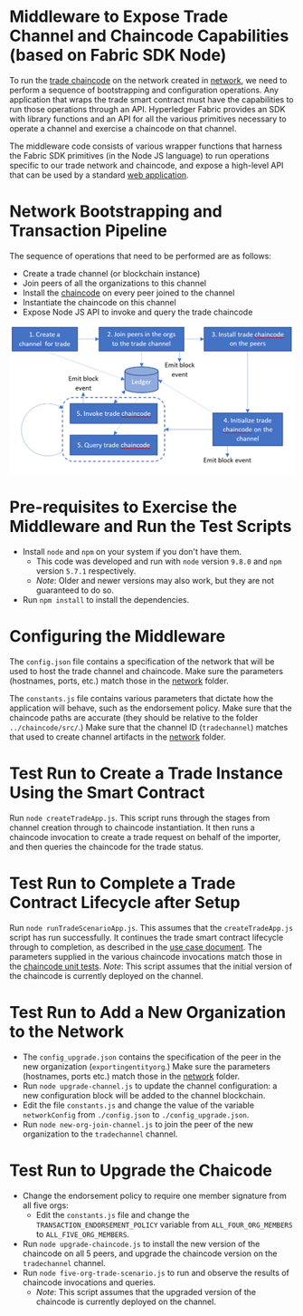 # Middleware to Expose Trade Channel and Chaincode Capabilities (based on Fabric SDK Node)
To run the [trade chaincode](../chaincde/) on the network created in [network](../network/), we need to
perform a sequence of bootstrapping and configuration operations. Any application that wraps the trade
smart contract must have the capabilities to run those operations through an API. Hyperledger Fabric
provides an SDK with library functions and an API for all the various primitives necessary to operate a
channel and exercise a chaincode on that channel.

The middleware code consists of various wrapper functions that harness the Fabric SDK primitives (in the
Node JS language) to run operations specific to our trade network and chaincode, and expose a high-level
API that can be used by a standard [web application](../application/).

# Network Bootstrapping and Transaction Pipeline
The sequence of operations that need to be performed are as follows:
- Create a trade channel (or blockchain instance)
- Join peers of all the organizations to this channel
- Install the [chaincode](../chaincode/) on every peer joined to the channel
- Instantiate the chaincode on this channel
- Expose Node JS API to invoke and query the trade chaincode

![alt text](../docs/Transaction-Stages.png)

# Pre-requisites to Exercise the Middleware and Run the Test Scripts
- Install `node` and `npm` on your system if you don't have them.
  * This code was developed and run with `node` version `9.8.0` and `npm` version `5.7.1` respectively.
  * _Note_: Older and newer versions may also work, but they are not guaranteed to do so.
- Run `npm install` to install the dependencies.

# Configuring the Middleware
The `config.json` file contains a specification of the network that will be used to host the trade channel and chaincode.
Make sure the parameters (hostnames, ports, etc.) match those in the [network](../network/) folder.

The `constants.js` file contains various parameters that dictate how the application will behave, such as the endorsement policy.
Make sure that the chaincode paths are accurate (they should be relative to the folder `../chaincode/src/`.)
Make sure that the channel ID (`tradechannel`) matches that used to create channel artifacts in the [network](../network/) folder.

# Test Run to Create a Trade Instance Using the Smart Contract
Run `node createTradeApp.js`.
This script runs through the stages from channel creation through to chaincode instantiation.
It then runs a chaincode invocation to create a trade request on behalf of the importer, and then queries the chaincode for the trade status.

# Test Run to Complete a Trade Contract Lifecycle after Setup
Run `node runTradeScenarioApp.js`.
This assumes that the `createTradeApp.js` script has run successfully.
It continues the trade smart contract lifecycle through to completion, as described in the [use case document](../docs/Use-Case-Description.docx).
The parameters supplied in the various chaincode invocations match those in the
[chaincode unit tests](../chaincode/src/github.com/trade_workflow/tradeWorkflow_test.go).
_Note_: This script assumes that the initial version of the chaincode is currently deployed on the channel.

# Test Run to Add a New Organization to the Network
- The `config_upgrade.json` contains the specification of the peer in the new organization (`exportingentityorg`.) Make sure the parameters (hostnames, ports etc.) match those in the [network](../network/) folder.
- Run `node upgrade-channel.js` to update the channel configuration: a new configuration block will be added to the channel blockchain.
- Edit the file `constants.js` and change the value of the variable `networkConfig` from `./config.json` to `./config_upgrade.json`.
- Run `node new-org-join-channel.js` to join the peer of the new organization to the `tradechannel` channel.

# Test Run to Upgrade the Chaicode
- Change the endorsement policy to require one member signature from all five orgs:
  * Edit the `constants.js` file and change the `TRANSACTION_ENDORSEMENT_POLICY` variable from `ALL_FOUR_ORG_MEMBERS` to `ALL_FIVE_ORG_MEMBERS`.
- Run `node upgrade-chaincode.js` to install the new version of the chaincode on all 5 peers, and upgrade the chaincode version on the `tradechannel` channel.
- Run `node five-org-trade-scenario.js` to run and observe the results of chaincode invocations and queries.
  * _Note_: This script assumes that the upgraded version of the chaincode is currently deployed on the channel.
